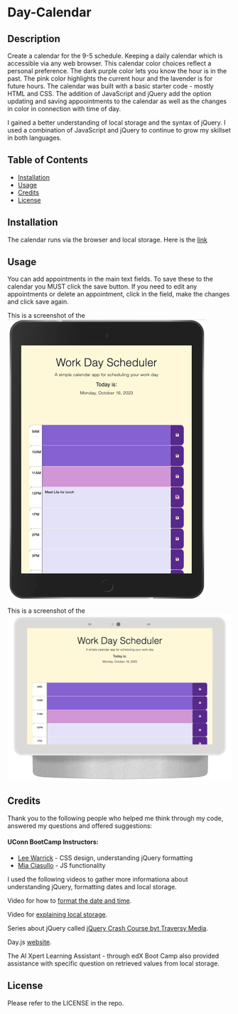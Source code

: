 # Day-Calendar

## Description
Create a calendar for the 9-5 schedule.
Keeping a daily calendar which is accessible via any web browser. This calendar color choices reflect a personal preference. The dark purple color lets you know the hour is in the past. The pink color highlights the current hour and the lavender is for future hours. 
The calendar was built with a basic starter code - mostly HTML and CSS. The addition of JavaScript and jQuery add the option updating and saving appoointments to the calendar as well as the changes in color in connection with time of day. 

I gained a better understanding of local storage and the syntax of jQuery. I used a combination of  JavaScript and jQuery to continue to grow my skillset in both languages.

## Table of Contents 
- [Installation](#installation)
- [Usage](#usage)
- [Credits](#credits)
- [License](#license)
## Installation
The calendar runs via the browser and local storage. Here is the [link](https://nchoin.github.io/Day-Calendar/)
## Usage
You can add appointments in the main text fields. To save these to the calendar you MUST click the save button. If you need to edit any appointments or delete an appointment, click in the field, make the changes and click save again.

This is a screenshot of the ![calendar on an iPad](./assets/screenshots/dayCalendariPad.png)

This is a screenshot of the ![calendar on Hub](/assets/screenshots/dayCalendarHub.png)


## Credits
Thank you to the following people who helped me think through my code, answered my questions and offered suggestions:  

#### UConn BootCamp Instructors:  

  - [Lee Warrick](https://github.com/mynar7) - CSS design, understanding jQuery formatting
  - [Mia Ciasullo](https://github.com/miacias) - JS functionality

I used the following videos to gather more informationa about understanding jQuery, formatting dates and local storage. 

Video for how to [format the date and time](https://www.youtube.com/watch?v=jZUHZDXmQ_A).

Video for [explaining local storage](https://blog.logrocket.com/localstorage-javascript-complete-guide/).

Series about jQuery called [jQuery Crash Course byt Traversy Media](https://www.youtube.com/playlist?list=PLillGF-RfqbYJVXBgZ_nA7FTAAEpp_IAc).

Day.js [website](https://day.js.org/docs/en/display/format).

The AI Xpert Learning Assistant - through edX Boot Camp also provided assistance with specific question on retrieved values from local storage.

## License
Please refer to the LICENSE in the repo.
